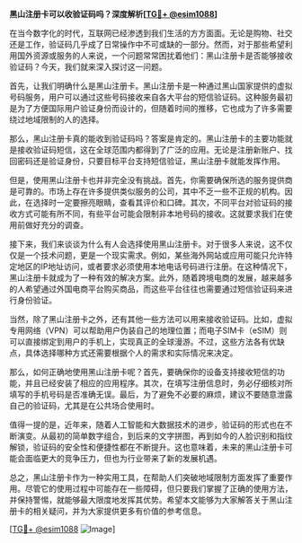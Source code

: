**黑山注册卡可以收验证码吗？深度解析[[TG💪+ @esim1088](https://t.me/s/esim1088)]**

在当今数字化的时代，互联网已经渗透到我们生活的方方面面。无论是购物、社交还是工作，验证码几乎成了日常操作中不可或缺的一部分。然而，对于那些希望利用国外资源或服务的人来说，一个问题常常困扰着他们：黑山注册卡是否能够接收验证码？今天，我们就来深入探讨这一问题。

首先，让我们明确什么是黑山注册卡。黑山注册卡是一种通过黑山国家提供的虚拟号码服务，用户可以通过这些号码接收来自各大平台的短信验证码。这种服务最初是为了方便国际用户验证身份而设计的，但随着时间的推移，它也成为了许多需要绕过地域限制的人的选择。

那么，黑山注册卡真的能收到验证码吗？答案是肯定的。黑山注册卡的主要功能就是接收验证码短信，这在全球范围内都得到了广泛的应用。无论是注册新账户、找回密码还是验证身份，只要目标平台支持短信验证，黑山注册卡就能发挥作用。

但是，使用黑山注册卡也并非完全没有挑战。首先，你需要确保所选的服务提供商是可靠的。市场上存在许多提供类似服务的公司，其中不乏一些不正规的机构。因此，在选择时一定要擦亮眼睛，查看其评价和口碑。其次，不同平台对验证码的接收方式可能有所不同，有些平台可能会限制非本地号码的接收。这就要求我们在使用前做好充分的调查。

接下来，我们来谈谈为什么有人会选择使用黑山注册卡。对于很多人来说，这不仅仅是一个技术问题，更是一个现实需求。例如，某些海外网站或应用可能只允许特定地区的IP地址访问，或者要求必须使用本地电话号码进行注册。在这种情况下，黑山注册卡就成为了一种有效的解决方案。此外，随着跨境电商的发展，越来越多的人希望通过外国电商平台购买商品，而这些平台往往也需要通过短信验证码来进行身份验证。

当然，除了黑山注册卡之外，还有其他一些方法可以用来接收验证码。比如，虚拟专用网络（VPN）可以帮助用户伪装自己的地理位置；而电子SIM卡（eSIM）则可以直接绑定到用户的手机上，实现真正的全球漫游。不过，这些方法各有优缺点，具体选择哪种方式还需要根据个人的需求和实际情况来决定。

那么，如何正确地使用黑山注册卡呢？首先，要确保你的设备支持接收短信的功能，并且已经安装了相应的应用程序。其次，在填写注册信息时，务必仔细核对所填写的手机号码是否准确无误。最后，为了避免不必要的麻烦，建议不要随意泄露自己的验证码，尤其是在公共场合使用时。

值得一提的是，近年来，随着人工智能和大数据技术的进步，验证码的形式也在不断演变。从最初的简单数字组合，到后来的文字拼图，再到如今的人脸识别和指纹解锁，验证码的安全性和便捷性都在不断提升。这也意味着，未来的黑山注册卡可能会面临更大的竞争压力，但也为行业带来了新的发展机遇。

总之，黑山注册卡作为一种实用工具，在帮助人们突破地域限制方面发挥了重要作用。尽管它的使用过程中可能存在一些障碍，但只要我们掌握了正确的使用方法，并保持警惕，就能够最大限度地发挥其优势。希望本文能够为大家解答关于黑山注册卡的相关疑问，并为大家提供更多有价值的参考信息。

[[TG💪+ @esim1088](https://t.me/s/esim1088) ![Image](https://i.postimg.cc/4NQfJmqS/Snipaste-2025-05-13-00-14-12.png)]